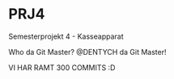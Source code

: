 # PRJ4
Semesterprojekt 4 - Kasseapparat

Who da Git Master? @DENTYCH da Git Master!

VI HAR RAMT 300 COMMITS :D

